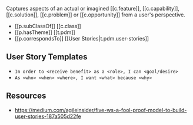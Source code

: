 


Captures aspects of an actual or imagined [[c.feature]], [[c.capability]], [[c.solution]], [[c.problem]] or [[c.opportunity]] from a user's perspective.

- [[p.subClassOf]] [[c.class]]
- [[p.hasTheme]] [[t.pdm]] 
- [[p.correspondsTo]] [[User Stories|t.pdm.user-stories]]

## User Story Templates

- `In order to <receive benefit> as a <role>, I can <goal/desire>`
- `As <who> <when> <where>, I want <what> because <why>`
## Resources

- https://medium.com/agileinsider/five-ws-a-fool-proof-model-to-build-user-stories-187a505d22fe
